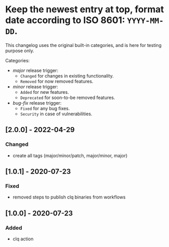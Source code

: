 # Keep the newest entry at top, format date according to ISO 8601: `YYYY-MM-DD`.

This changelog uses the original built-in categories, and is here for testing purpose only.

Categories:
- *major* release trigger:
   - `Changed` for changes in existing functionality.
   - `Removed` for now removed features.
- *minor* release trigger:
   - `Added` for new features.
   - `Deprecated` for soon-to-be removed features.
- *bug-fix* release trigger:
   - `Fixed` for any bug fixes.
   - `Security` in case of vulnerabilities.

## [2.0.0] - 2022-04-29
### Changed
- create all tags (major/minor/patch, major/minor, major)

## [1.0.1] - 2020-07-23
### Fixed
- removed steps to publish clq binaries from workflows

## [1.0.0] - 2020-07-23
### Added
- clq action

